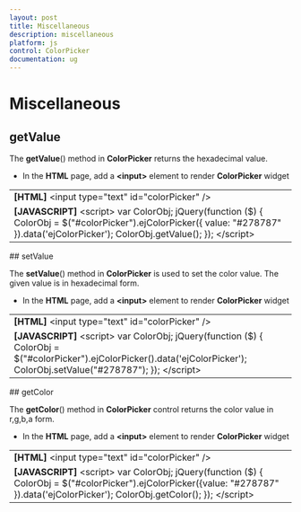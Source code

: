 ```yaml
---
layout: post
title: Miscellaneous
description: miscellaneous
platform: js
control: ColorPicker
documentation: ug
---
```


# Miscellaneous

## getValue

The **getValue**() method in **ColorPicker** returns the hexadecimal value.

* In the **HTML** page, add a **&lt;input&gt;** element to render **ColorPicker** widget



<table>
<tr>
<td>
<b>[HTML]</b> &lt;input type="text" id="colorPicker" /&gt;    </td></tr>
<tr>
<td>
<b>[JAVASCRIPT]</b>  &lt;script&gt;   var ColorObj;   jQuery(function ($) {      ColorObj = $("#colorPicker").ejColorPicker({ value: "#278787" }).data('ejColorPicker');      ColorObj.getValue();    }); &lt;/script&gt;</td></tr>
</table>
## setValue

The **setValue**() method in **ColorPicker** is used to set the color value. The given value is in hexadecimal form.

* In the **HTML** page, add a **&lt;input&gt;** element to render **ColorPicker** widget



<table>
<tr>
<td>
<b>[HTML]</b> &lt;input type="text" id="colorPicker" /&gt;    </td></tr>
<tr>
<td>
<b>[JAVASCRIPT]</b>  &lt;script&gt;   var ColorObj;   jQuery(function ($) {      ColorObj = $("#colorPicker").ejColorPicker().data('ejColorPicker');      ColorObj.setValue("#278787");    }); &lt;/script&gt;</td></tr>
</table>
## getColor

The **getColor**() method in **ColorPicker** control returns the color value in r,g,b,a form.

* In the **HTML** page, add a **&lt;input&gt;** element to render **ColorPicker** widget



<table>
<tr>
<td>
<b>[HTML]</b> &lt;input type="text" id="colorPicker" /&gt;    </td></tr>
<tr>
<td>
<b>[JAVASCRIPT]</b>  &lt;script&gt;   var ColorObj;   jQuery(function ($) {      ColorObj = $("#colorPicker").ejColorPicker({value: "#278787" }).data('ejColorPicker');      ColorObj.getColor();    }); &lt;/script&gt;</td></tr>
</table>



